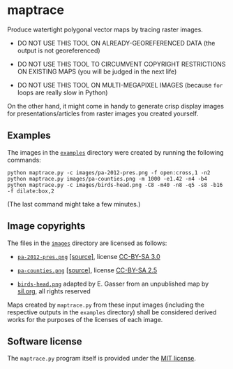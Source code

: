 # maptrace

Produce watertight polygonal vector maps by tracing raster images.

  - DO NOT USE THIS TOOL ON ALREADY-GEOREFERENCED DATA (the output is
    not georeferenced)

  - DO NOT USE THIS TOOL TO CIRCUMVENT COPYRIGHT RESTRICTIONS ON
    EXISTING MAPS (you will be judged in the next life)
  
  - DO NOT USE THIS TOOL ON MULTI-MEGAPIXEL IMAGES (because `for` loops
    are really slow in Python)
    
On the other hand, it might come in handy to generate crisp display
images for presentations/articles from raster images you created
yourself.

## Examples

The images in the [`examples`](/examples) directory were created by running the following commands:

    python maptrace.py -c images/pa-2012-pres.png -f open:cross,1 -n2
    python maptrace.py images/pa-counties.png -m 1000 -e1.42 -n4 -b4
    python maptrace.py -c images/birds-head.png -C8 -m40 -n8 -q5 -s8 -b16 -f dilate:box,2 

(The last command might take a few minutes.)

## Image copyrights

The files in the [`images`](/images) directory are licensed as follows:

  - [`pa-2012-pres.png`](images/pa-2012-pres.png) [[source]](https://commons.wikimedia.org/wiki/File:Pennsylvania-2012_presidential_election-by_county.PNG), license [CC-BY-SA 3.0](https://creativecommons.org/licenses/by-sa/3.0/deed.en)
  
 - [`pa-counties.png`](images/pa-counties.png) [[source]](https://commons.wikimedia.org/wiki/File:US_Census_Bureau_Pennsylvania_County_Map.png), license [CC-BY-SA 2.5](https://creativecommons.org/licenses/by-sa/2.5/deed.en)
 
 - [`birds-head.png`](images/birds-head.png) adapted by E. Gasser from an unpublished map by [sil.org](https://www.sil.org/), all rights reserved

Maps created by `maptrace.py` from these input images (including the respective outputs in the `examples` directory) shall be considered derived works for the purposes of the licenses of each image.

## Software license

The `maptrace.py` program itself is provided under the [MIT license](/LICENSE).

